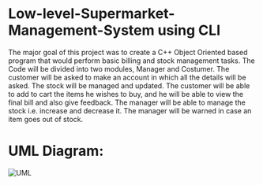 # Low-level-Supermarket-Management-System using CLI

The major goal of this project was to create a C++ Object Oriented based program that would perform basic billing and stock management tasks. The Code will be divided into two modules, Manager and Costumer. The customer will be asked to make an account in which all the details will be asked. The stock will be managed and updated. The customer will be able to add to cart the items he wishes to buy, and he will be able to view the final bill and also give feedback. The manager will be able to manage the stock i.e. increase and decrease it. The manager will be warned in case an item goes out of stock.

# UML Diagram:


![UML](https://github.com/Hamzamazhar1999/Low-level-Supermarket-Management-System/assets/129704102/36eb5d78-d252-4f02-bd0f-2eeb9fe57936)

